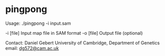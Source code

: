 # pingpong

Usage: ./pingpong -i input.sam

 -i [file]      Input map file in SAM format
 -o [file]      Output file (optional)
 
 Contact:
 Daniel Gebert
 University of Cambridge, Department of Genetics
 email: dg572@cam.ac.uk
